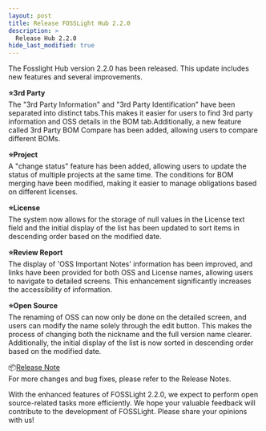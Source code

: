 ```yaml
---
layout: post
title: Release FOSSLight Hub 2.2.0 
description: >
  Release Hub 2.2.0 
hide_last_modified: true
---
```


The Fosslight Hub version 2.2.0 has been released. This update includes new features and several improvements.


**⭐️3rd Party**  
The "3rd Party Information" and "3rd Party Identification" have been separated into distinct tabs.This makes it easier for users to find 3rd party information and OSS details in the BOM tab.Additionally, a new feature called 3rd Party BOM Compare has been added, allowing users to compare different BOMs.

**⭐️Project**  
A "change status" feature has been added, allowing users to update the status of multiple projects at the same time. The conditions for BOM merging have been modified, making it easier to manage obligations based on different licenses.

**⭐️License**  
The system now allows for the storage of null values in the License text field and the initial display of the list has been updated to sort items in descending order based on the modified date.



**⭐️Review Report**  
The display of 'OSS Important Notes' information has been improved, and links have been provided for both OSS and License names, allowing users to navigate to detailed screens. This enhancement significantly increases the accessibility of information.

**⭐️Open Source**  
The renaming of OSS can now only be done on the detailed screen, and users can modify the name solely through the edit button. This makes the process of changing both the nickname and the full version name clearer. Additionally, the initial display of the list is now sorted in descending order based on the modified date.


📦[Release Note](https://github.com/fosslight/fosslight/blob/develop/RELEASE_NOTES.md#220-2025-02-19)  
For more changes and bug fixes, please refer to the Release Notes.

With the enhanced features of FOSSLight 2.2.0, we expect to perform open source-related tasks more efficiently. We hope your valuable feedback will contribute to the development of FOSSLight. Please share your opinions with us!

